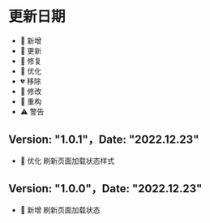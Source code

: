 # 更新日期

- 🎉 新增
- 🌟 更新
- 🐞 修复
- 🎯 优化
- 💔 移除
- 🚧 修改
- 🌈 重构
- ⚠️ 警告

## Version: "1.0.1"，Date: "2022.12.23"

- 🎯 优化 刷新页面加载状态样式



## Version: "1.0.0"，Date: "2022.12.23"

- 🎉 新增 刷新页面加载状态